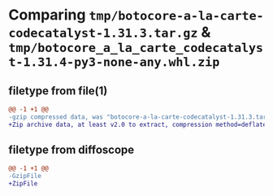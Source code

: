 # Comparing `tmp/botocore-a-la-carte-codecatalyst-1.31.3.tar.gz` & `tmp/botocore_a_la_carte_codecatalyst-1.31.4-py3-none-any.whl.zip`

## filetype from file(1)

```diff
@@ -1 +1 @@
-gzip compressed data, was "botocore-a-la-carte-codecatalyst-1.31.3.tar", last modified: Fri Jul 14 01:45:55 2023, max compression
+Zip archive data, at least v2.0 to extract, compression method=deflate
```

## filetype from diffoscope

```diff
@@ -1 +1 @@
-GzipFile
+ZipFile
```

